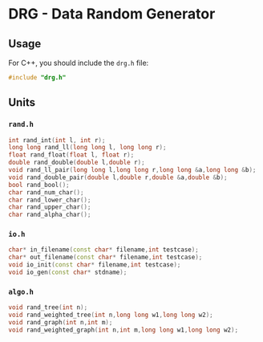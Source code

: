 # DRG - Data Random Generator

## Usage

For C++, you should include the `drg.h` file: 

```c++
#include "drg.h"
```

## Units

### `rand.h`

```c++
int rand_int(int l, int r);
long long rand_ll(long long l, long long r);
float rand_float(float l, float r);
double rand_double(double l,double r);
void rand_ll_pair(long long l,long long r,long long &a,long long &b);
void rand_double_pair(double l,double r,double &a,double &b);
bool rand_bool();
char rand_num_char();
char rand_lower_char();
char rand_upper_char();
char rand_alpha_char();
```

### `io.h`

```c++
char* in_filename(const char* filename,int testcase);
char* out_filename(const char* filename,int testcase);
void io_init(const char* filename,int testcase);
void io_gen(const char* stdname);
```

### `algo.h`

```c++
void rand_tree(int n);
void rand_weighted_tree(int n,long long w1,long long w2);
void rand_graph(int n,int m);
void rand_weighted_graph(int n,int m,long long w1,long long w2);
```
